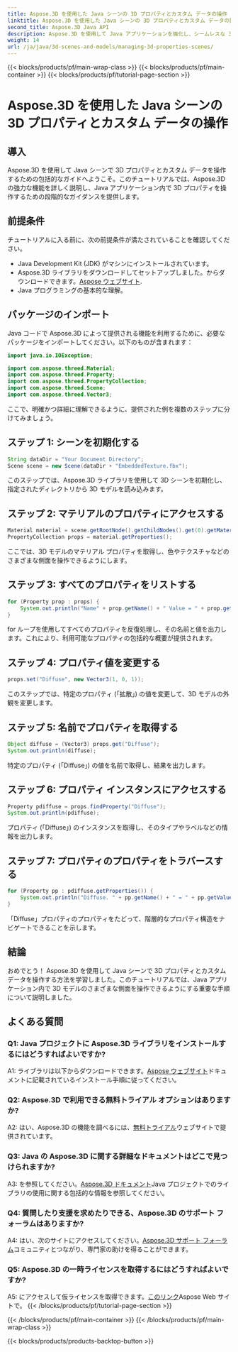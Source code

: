 ```yaml
---
title: Aspose.3D を使用した Java シーンの 3D プロパティとカスタム データの操作
linktitle: Aspose.3D を使用した Java シーンの 3D プロパティとカスタム データの操作
second_title: Aspose.3D Java API
description: Aspose.3D を使用して Java アプリケーションを強化し、シームレスな 3D プロパティ操作を実現します。ステップバイステップのガイダンスについては、チュートリアルに従ってください。
weight: 14
url: /ja/java/3d-scenes-and-models/managing-3d-properties-scenes/
---
```


{{< blocks/products/pf/main-wrap-class >}}
{{< blocks/products/pf/main-container >}}
{{< blocks/products/pf/tutorial-page-section >}}

# Aspose.3D を使用した Java シーンの 3D プロパティとカスタム データの操作

## 導入

Aspose.3D を使用して Java シーンで 3D プロパティとカスタム データを操作するための包括的なガイドへようこそ。このチュートリアルでは、Aspose.3D の強力な機能を詳しく説明し、Java アプリケーション内で 3D プロパティを操作するための段階的なガイダンスを提供します。

## 前提条件

チュートリアルに入る前に、次の前提条件が満たされていることを確認してください。

- Java Development Kit (JDK) がマシンにインストールされています。
-  Aspose.3D ライブラリをダウンロードしてセットアップしました。からダウンロードできます。[Aspose ウェブサイト](https://releases.aspose.com/3d/java/).
- Java プログラミングの基本的な理解。

## パッケージのインポート

Java コードで Aspose.3D によって提供される機能を利用するために、必要なパッケージをインポートしてください。以下のものが含まれます：

```java
import java.io.IOException;

import com.aspose.threed.Material;
import com.aspose.threed.Property;
import com.aspose.threed.PropertyCollection;
import com.aspose.threed.Scene;
import com.aspose.threed.Vector3;
```

ここで、明確かつ詳細に理解できるように、提供された例を複数のステップに分けてみましょう。

## ステップ 1: シーンを初期化する

```java
String dataDir = "Your Document Directory";
Scene scene = new Scene(dataDir + "EmbeddedTexture.fbx");
```

このステップでは、Aspose.3D ライブラリを使用して 3D シーンを初期化し、指定されたディレクトリから 3D モデルを読み込みます。

## ステップ 2: マテリアルのプロパティにアクセスする

```java
Material material = scene.getRootNode().getChildNodes().get(0).getMaterial();
PropertyCollection props = material.getProperties();
```

ここでは、3D モデルのマテリアル プロパティを取得し、色やテクスチャなどのさまざまな側面を操作できるようにします。

## ステップ 3: すべてのプロパティをリストする

```java
for (Property prop : props) {
    System.out.println("Name" + prop.getName() + " Value = " + prop.getValue());
}
```

for ループを使用してすべてのプロパティを反復処理し、その名前と値を出力します。これにより、利用可能なプロパティの包括的な概要が提供されます。

## ステップ 4: プロパティ値を変更する

```java
props.set("Diffuse", new Vector3(1, 0, 1));
```

このステップでは、特定のプロパティ (「拡散」) の値を変更して、3D モデルの外観を変更します。

## ステップ 5: 名前でプロパティを取得する

```java
Object diffuse = (Vector3) props.get("Diffuse");
System.out.println(diffuse);
```

特定のプロパティ (「Diffuse」) の値を名前で取得し、結果を出力します。

## ステップ 6: プロパティ インスタンスにアクセスする

```java
Property pdiffuse = props.findProperty("Diffuse");
System.out.println(pdiffuse);
```

プロパティ (「Diffuse」) のインスタンスを取得し、そのタイプやラベルなどの情報を出力します。

## ステップ 7: プロパティのプロパティをトラバースする

```java
for (Property pp : pdiffuse.getProperties()) {
    System.out.println("Diffuse. " + pp.getName() + " = " + pp.getValue());
}
```

「Diffuse」プロパティのプロパティをたどって、階層的なプロパティ構造をナビゲートできることを示します。

## 結論

おめでとう！ Aspose.3D を使用して Java シーンで 3D プロパティとカスタム データを操作する方法を学習しました。このチュートリアルでは、Java アプリケーション内で 3D モデルのさまざまな側面を操作できるようにする重要な手順について説明しました。

## よくある質問

### Q1: Java プロジェクトに Aspose.3D ライブラリをインストールするにはどうすればよいですか?

 A1: ライブラリは以下からダウンロードできます。[Aspose ウェブサイト](https://releases.aspose.com/3d/java/)ドキュメントに記載されているインストール手順に従ってください。

### Q2: Aspose.3D で利用できる無料トライアル オプションはありますか?

 A2: はい、Aspose.3D の機能を調べるには、[無料トライアル](https://releases.aspose.com/)ウェブサイトで提供されています。

### Q3: Java の Aspose.3D に関する詳細なドキュメントはどこで見つけられますか?

 A3: を参照してください。[Aspose.3D ドキュメント](https://reference.aspose.com/3d/java/)Java プロジェクトでのライブラリの使用に関する包括的な情報を参照してください。

### Q4: 質問したり支援を求めたりできる、Aspose.3D のサポート フォーラムはありますか?

A4: はい、次のサイトにアクセスしてください。[Aspose.3D サポート フォーラム](https://forum.aspose.com/c/3d/18)コミュニティとつながり、専門家の助けを得ることができます。

### Q5: Aspose.3D の一時ライセンスを取得するにはどうすればよいですか?

 A5: にアクセスして仮ライセンスを取得できます。[このリンク](https://purchase.aspose.com/temporary-license/)Aspose Web サイトで。
{{< /blocks/products/pf/tutorial-page-section >}}

{{< /blocks/products/pf/main-container >}}
{{< /blocks/products/pf/main-wrap-class >}}

{{< blocks/products/products-backtop-button >}}
